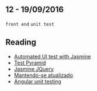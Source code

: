 12 - 19/09/2016
----------

`front end` `unit test`

## Reading
- [Automated UI test with Jasmine](http://www.slideshare.net/cosminnicula/automated-ui-testing-with-jasmine)
- [Test Pyramid](http://martinfowler.com/bliki/TestPyramid.html)
- [Jasmine JQuery](https://github.com/velesin/jasmine-jquery)
- [Mantendo-se atualizado](https://uptodate.frontendrescue.org/pt/)
- [Angular unit testing](https://github.com/Puigcerber/angular-unit-testing)
